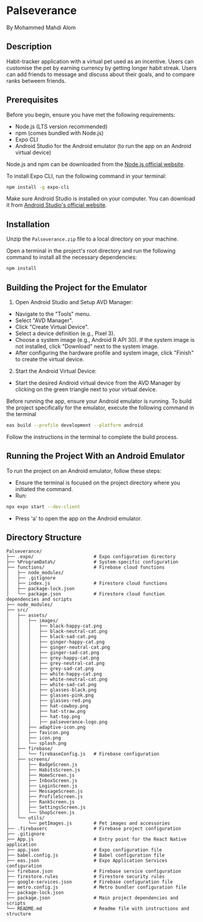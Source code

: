 # Palseverance

By Mohammed Mahdi Alom

## Description

Habit-tracker application with a virtual pet used as an incentive. Users can customise the pet by earning currency by getting longer habit streak. Users can add friends to message and discuss about their goals, and to compare ranks betweem friends.

## Prerequisites

Before you begin, ensure you have met the following requirements:

- Node.js (LTS version recommended)
- npm (comes bundled with Node.js)
- Expo CLI
- Android Studio for the Android emulator (to run the app on an Android virtual device)

Node.js and npm can be downloaded from the [Node.js official website](https://nodejs.org/).

To install Expo CLI, run the following command in your terminal:

```bash
npm install -g expo-cli
```

Make sure Android Studio is installed on your computer. You can download it from [Android Studio's official website](https://developer.android.com/studio).

## Installation

Unzip the `Palseverance.zip` file to a local directory on your machine.

Open a terminal in the project's root directory and run the following command to install all the necessary dependencies:

```bash
npm install
```

## Building the Project for the Emulator

1. Open Android Studio and Setup AVD Manager:

- Navigate to the "Tools" menu.
- Select "AVD Manager".
- Click "Create Virtual Device".
- Select a device definition (e.g., Pixel 3).
- Choose a system image (e.g., Android R API 30). If the system image is not installed, click "Download" next to the system image.
- After configuring the hardware profile and system image, click "Finish" to create the virtual device.

2. Start the Android Virtual Device:

- Start the desired Android virtual device from the AVD Manager by clicking on the green triangle next to your virtual device.

Before running the app, ensure your Android emulator is running. To build the project specifically for the emulator, execute the following command in the terminal

```bash
eas build --profile development --platform android
```

Follow the instructions in the terminal to complete the build process.

## Running the Project With an Android Emulator

To run the project on an Android emulator, follow these steps:

- Ensure the terminal is focused on the project directory where you initiated the command.
- Run:

```bash
npx expo start --dev-client
```

- Press 'a' to open the app on the Android emulator.

## Directory Structure

```
Palseverance/
├── .expo/                      # Expo configuration directory
├── %ProgramData%/              # System-specific configuration
├── functions/                  # Firebase cloud functions
│   ├── node_modules/
│   ├── .gitignore
│   ├── index.js                # Firestore cloud functions
│   ├── package-lock.json
│   └── package.json            # Firestore cloud function dependencies and scripts
├── node_modules/
├── src/
│   ├── assets/
│   │   ├── images/
│   │   │   ├── black-happy-cat.png
│   │   │   ├── black-neutral-cat.png
│   │   │   ├── black-sad-cat.png
│   │   │   ├── ginger-happy-cat.png
│   │   │   ├── ginger-neutral-cat.png
│   │   │   ├── ginger-sad-cat.png
│   │   │   ├── grey-happy-cat.png
│   │   │   ├── grey-neutral-cat.png
│   │   │   ├── grey-sad-cat.png
│   │   │   ├── white-happy-cat.png
│   │   │   ├── white-neutral-cat.png
│   │   │   ├── white-sad-cat.png
│   │   │   ├── glasses-black.png
│   │   │   ├── glasses-pink.png
│   │   │   ├── glasses-red.png
│   │   │   ├── hat-cowboy.png
│   │   │   ├── hat-straw.png
│   │   │   ├── hat-top.png
│   │   │   ├── palseverance-logo.png
│   │   ├── adaptive-icon.png
│   │   ├── favicon.png
│   │   ├── icon.png
│   │   └── splash.png
│   ├── firebase/
│   │   └── firebaseConfig.js   # Firebase configuration
│   ├── screens/
│   │   ├── BadgeScreen.js
│   │   ├── HabitsScreen.js
│   │   ├── HomeScreen.js
│   │   ├── InboxScreen.js
│   │   ├── LoginScreen.js
│   │   ├── MessageScreen.js
│   │   ├── ProfileScreen.js
│   │   ├── RankScreen.js
│   │   ├── SettingsScreen.js
│   │   └── ShopScreen.js
│   └── utils/
│       └── petImages.js        # Pet images and accessories
├── .firebaserc                 # Firebase project configuration
├── .gitignore
├── App.js                      # Entry point for the React Native application
├── app.json                    # Expo configuration file
├── babel.config.js             # Babel configuration file
├── eas.json                    # Expo Application Services configuration
├── firebase.json               # Firebase service configuration
├── firestore.rules             # Firestore security rules
├── google-services.json        # Firebase configuration file
├── metro.config.js             # Metro bundler configuration file
├── package-lock.json
├── package.json                # Main project dependencies and scripts
└── README.md                   # Readme file with instructions and structure
```

